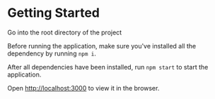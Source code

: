 # Getting Started

Go into the root directory of the project

Before running the application, make sure you've installed all the dependency by running `npm i`.

After all dependencies have been installed, run `npm start` to start the application.

Open [http://localhost:3000](http://localhost:3000) to view it in the browser.
